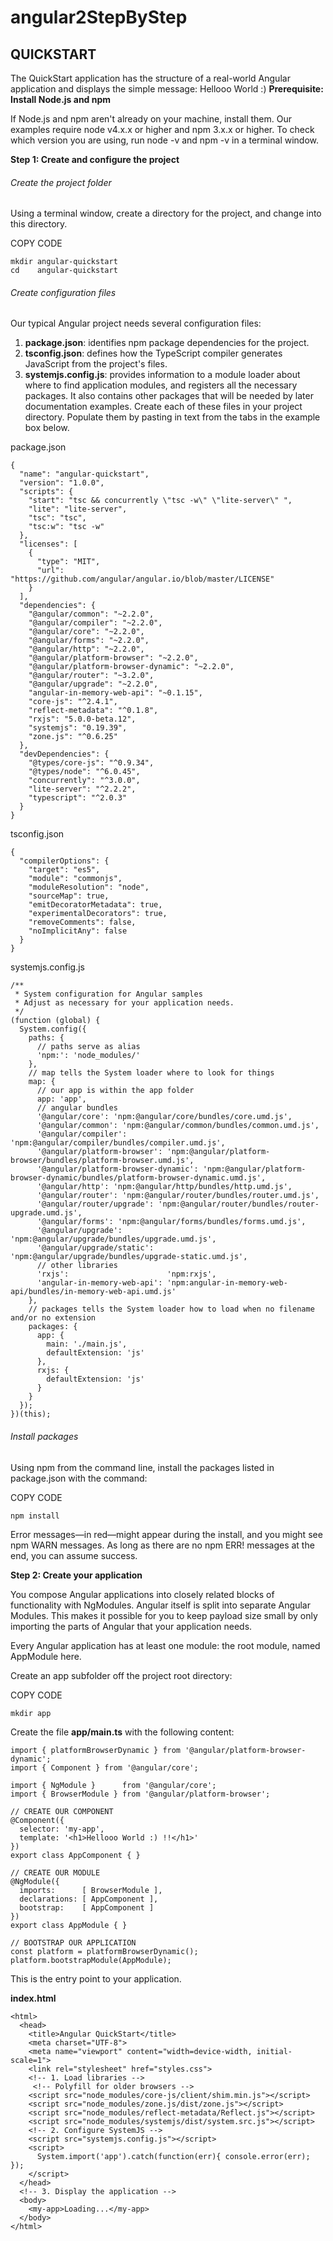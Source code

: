 # angular2StepByStep
## QUICKSTART
The QuickStart application has the structure of a real-world Angular application and displays the simple message: Hellooo World :)
**Prerequisite: Install Node.js and npm**

If Node.js and npm aren't already on your machine, install them. Our examples require node v4.x.x or higher and npm 3.x.x or higher. To check which version you are using, run node -v and npm -v in a terminal window.

**Step 1: Create and configure the project**

###### Create the project folder
Using a terminal window, create a directory for the project, and change into this directory.

COPY CODE
```
mkdir angular-quickstart
cd    angular-quickstart
```

###### Create configuration files
Our typical Angular project needs several configuration files:

1. **package.json**: identifies npm package dependencies for the project.
2. **tsconfig.json**: defines how the TypeScript compiler generates JavaScript from the project's files.
3. **systemjs.config.js**: provides information to a module loader about where to find application modules, and registers all the necessary packages. It also contains other packages that will be needed by later documentation examples.
Create each of these files in your project directory. Populate them by pasting in text from the tabs in the example box below.

package.json
```
{
  "name": "angular-quickstart",
  "version": "1.0.0",
  "scripts": {
    "start": "tsc && concurrently \"tsc -w\" \"lite-server\" ",
    "lite": "lite-server",
    "tsc": "tsc",
    "tsc:w": "tsc -w"
  },
  "licenses": [
    {
      "type": "MIT",
      "url": "https://github.com/angular/angular.io/blob/master/LICENSE"
    }
  ],
  "dependencies": {
    "@angular/common": "~2.2.0",
    "@angular/compiler": "~2.2.0",
    "@angular/core": "~2.2.0",
    "@angular/forms": "~2.2.0",
    "@angular/http": "~2.2.0",
    "@angular/platform-browser": "~2.2.0",
    "@angular/platform-browser-dynamic": "~2.2.0",
    "@angular/router": "~3.2.0",
    "@angular/upgrade": "~2.2.0",
    "angular-in-memory-web-api": "~0.1.15",
    "core-js": "^2.4.1",
    "reflect-metadata": "^0.1.8",
    "rxjs": "5.0.0-beta.12",
    "systemjs": "0.19.39",
    "zone.js": "^0.6.25"
  },
  "devDependencies": {
    "@types/core-js": "^0.9.34",
    "@types/node": "^6.0.45",
    "concurrently": "^3.0.0",
    "lite-server": "^2.2.2",
    "typescript": "^2.0.3"
  }
}
```

tsconfig.json
```
{
  "compilerOptions": {
    "target": "es5",
    "module": "commonjs",
    "moduleResolution": "node",
    "sourceMap": true,
    "emitDecoratorMetadata": true,
    "experimentalDecorators": true,
    "removeComments": false,
    "noImplicitAny": false
  }
}
```

systemjs.config.js
```
/**
 * System configuration for Angular samples
 * Adjust as necessary for your application needs.
 */
(function (global) {
  System.config({
    paths: {
      // paths serve as alias
      'npm:': 'node_modules/'
    },
    // map tells the System loader where to look for things
    map: {
      // our app is within the app folder
      app: 'app',
      // angular bundles
      '@angular/core': 'npm:@angular/core/bundles/core.umd.js',
      '@angular/common': 'npm:@angular/common/bundles/common.umd.js',
      '@angular/compiler': 'npm:@angular/compiler/bundles/compiler.umd.js',
      '@angular/platform-browser': 'npm:@angular/platform-browser/bundles/platform-browser.umd.js',
      '@angular/platform-browser-dynamic': 'npm:@angular/platform-browser-dynamic/bundles/platform-browser-dynamic.umd.js',
      '@angular/http': 'npm:@angular/http/bundles/http.umd.js',
      '@angular/router': 'npm:@angular/router/bundles/router.umd.js',
      '@angular/router/upgrade': 'npm:@angular/router/bundles/router-upgrade.umd.js',
      '@angular/forms': 'npm:@angular/forms/bundles/forms.umd.js',
      '@angular/upgrade': 'npm:@angular/upgrade/bundles/upgrade.umd.js',
      '@angular/upgrade/static': 'npm:@angular/upgrade/bundles/upgrade-static.umd.js',
      // other libraries
      'rxjs':                      'npm:rxjs',
      'angular-in-memory-web-api': 'npm:angular-in-memory-web-api/bundles/in-memory-web-api.umd.js'
    },
    // packages tells the System loader how to load when no filename and/or no extension
    packages: {
      app: {
        main: './main.js',
        defaultExtension: 'js'
      },
      rxjs: {
        defaultExtension: 'js'
      }
    }
  });
})(this);
```
###### Install packages
Using npm from the command line, install the packages listed in package.json with the command:

COPY CODE
```
npm install
```
Error messages—in red—might appear during the install, and you might see npm WARN messages. As long as there are no npm ERR! messages at the end, you can assume success.

**Step 2: Create your application**

You compose Angular applications into closely related blocks of functionality with NgModules. Angular itself is split into separate Angular Modules. This makes it possible for you to keep payload size small by only importing the parts of Angular that your application needs.

Every Angular application has at least one module: the root module, named AppModule here.

Create an app subfolder off the project root directory:

COPY CODE
```
mkdir app
```
Create the file **app/main.ts** with the following content:
```
import { platformBrowserDynamic } from '@angular/platform-browser-dynamic';
import { Component } from '@angular/core';

import { NgModule }      from '@angular/core';
import { BrowserModule } from '@angular/platform-browser';

// CREATE OUR COMPONENT
@Component({
  selector: 'my-app',
  template: '<h1>Hellooo World :) !!</h1>'
})
export class AppComponent { }

// CREATE OUR MODULE
@NgModule({
  imports:      [ BrowserModule ],
  declarations: [ AppComponent ],
  bootstrap:    [ AppComponent ]
})
export class AppModule { }

// BOOTSTRAP OUR APPLICATION
const platform = platformBrowserDynamic();
platform.bootstrapModule(AppModule);
```
This is the entry point to your application.

**index.html**
```
<html>
  <head>
    <title>Angular QuickStart</title>
    <meta charset="UTF-8">
    <meta name="viewport" content="width=device-width, initial-scale=1">
    <link rel="stylesheet" href="styles.css">
    <!-- 1. Load libraries -->
     <!-- Polyfill for older browsers -->
    <script src="node_modules/core-js/client/shim.min.js"></script>
    <script src="node_modules/zone.js/dist/zone.js"></script>
    <script src="node_modules/reflect-metadata/Reflect.js"></script>
    <script src="node_modules/systemjs/dist/system.src.js"></script>
    <!-- 2. Configure SystemJS -->
    <script src="systemjs.config.js"></script>
    <script>
      System.import('app').catch(function(err){ console.error(err); });
    </script>
  </head>
  <!-- 3. Display the application -->
  <body>
    <my-app>Loading...</my-app>
  </body>
</html>
```
